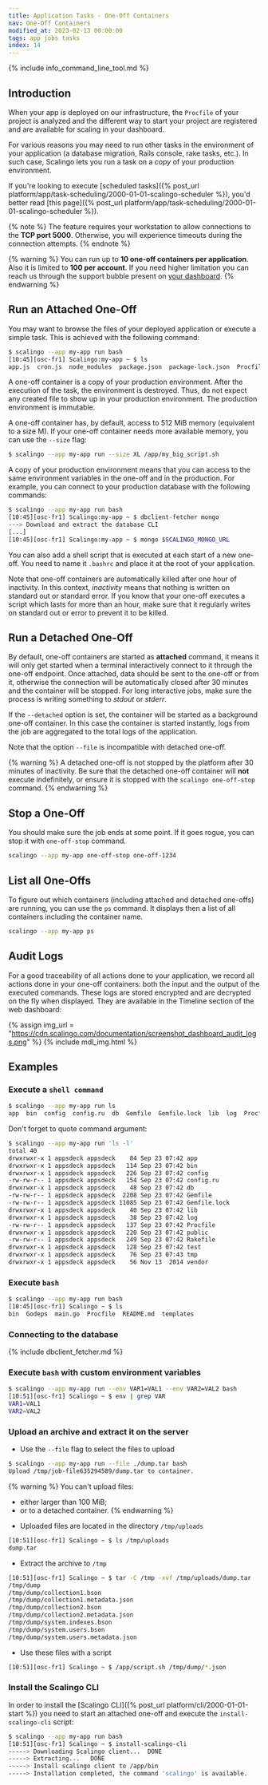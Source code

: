 ```yaml
---
title: Application Tasks - One-Off Containers
nav: One-Off Containers
modified_at: 2023-02-13 00:00:00
tags: app jobs tasks
index: 14
---
```


{% include info_command_line_tool.md %}

## Introduction

When your app is deployed on our infrastructure, the `Procfile` of your project
is analyzed and the different way to start your project are registered and are
available for scaling in your dashboard.

For various reasons you may need to run other tasks in the environment of your
application (a database migration, Rails console, rake tasks, etc.). In such
case, Scalingo lets you run a task on a _copy_ of your production environment.

If you're looking to execute [scheduled tasks]({% post_url
platform/app/task-scheduling/2000-01-01-scalingo-scheduler %}), you'd better read [this
page]({% post_url platform/app/task-scheduling/2000-01-01-scalingo-scheduler %}).

{% note %}
The feature requires your workstation to allow connections to the **TCP port
5000**. Otherwise, you will experience timeouts during the connection attempts.
{% endnote %}


{% warning %}
You can run up to **10 one-off containers per application**. Also it is limited to **100 per account**.
If you need higher limitation you can reach us through the support bubble present on [your dashboard](https://dashboard.scalingo.com/).
{% endwarning %}

## Run an Attached One-Off

You may want to browse the files of your deployed application or execute a
simple task. This is achieved with the following command:

```bash
$ scalingo --app my-app run bash
[10:45][osc-fr1] Scalingo:my-app ~ $ ls
app.js  cron.js  node_modules  package.json  package-lock.json  Procfile  public  README.md  scalingo.json  views
```

A one-off container is a copy of your production environment. After the
execution of the task, the environment is destroyed. Thus, do not expect any
created file to show up in your production environment. The production
environment is immutable.

A one-off container has, by default, access to 512 MiB memory (equivalent to a size M). If your one-off container needs more available memory, you can use the `--size` flag:

```bash
$ scalingo --app my-app run --size XL /app/my_big_script.sh
```

A copy of your production environment means that you can access to the same
environment variables in the one-off and in the production. For example, you can
connect to your production database with the following commands:

```bash
$ scalingo --app my-app run bash
[10:45][osc-fr1] Scalingo:my-app ~ $ dbclient-fetcher mongo
---> Download and extract the database CLI
[...]
[10:45][osc-fr1] Scalingo:my-app ~ $ mongo $SCALINGO_MONGO_URL
```

You can also add a shell script that is executed at each start of a new
one-off. You need to name it `.bashrc` and place it at the root of your
application.

Note that one-off containers are automatically killed after one hour of inactivity. In this context, _inactivity_ means that nothing is written on standard out or standard error. If you know that your one-off executes a script which lasts for more than an hour, make sure that it regularly writes on standard out or error to prevent it to be killed.

## Run a Detached One-Off

By default, one-off containers are started as __attached__ command, it means it
will only get started when a terminal interactively connect to it through the
one-off endpoint. Once attached, data should be sent to the one-off or from it,
otherwise the connection will be automatically closed after 30 minutes and the
container will be stopped. For long interactive jobs, make sure the process is
writing something to _stdout_ or _stderr_.

If the `--detached` option is set, the container will be started as a background
one-off container. In this case the container is started instantly, logs from
the job are aggregated to the total logs of the application.

Note that the option `--file` is incompatible with detached one-off.

{% warning %}
  A detached one-off is not stopped by the platform after 30 minutes of inactivity.
  Be sure that the detached one-off container will **not** execute indefinitely,
  or ensure it is stopped with the `scalingo one-off-stop` command.
{% endwarning %}

## Stop a One-Off

You should make sure the job ends at some point.
If it goes rogue, you can stop it with `one-off-stop` command.

```bash
scalingo --app my-app one-off-stop one-off-1234
```

## List all One-Offs

To figure out which containers (including attached and detached one-offs) are running,
you can use the `ps` command.
It displays then a list of all containers including the container name.

```bash
scalingo --app my-app ps
```

## Audit Logs

For a good traceability of all actions done to your application, we record all
actions done in your one-off containers: both the input and the output of the
executed commands. These logs are stored encrypted and are decrypted on the fly
when displayed. They are available in the Timeline section of the web dashboard:

{% assign img_url = "https://cdn.scalingo.com/documentation/screenshot_dashboard_audit_logs.png" %}
{% include mdl_img.html %}

## Examples

### Execute a `shell command`

```bash
$ scalingo --app my-app run ls
app  bin  config  config.ru  db  Gemfile  Gemfile.lock  lib  log  Procfile  public  Rakefile  test  tmp  vendor
```

Don't forget to quote command argument:

```bash
$ scalingo --app my-app run 'ls -l'
total 40
drwxrwxr-x 1 appsdeck appsdeck    84 Sep 23 07:42 app
drwxrwxr-x 1 appsdeck appsdeck   114 Sep 23 07:42 bin
drwxrwxr-x 1 appsdeck appsdeck   226 Sep 23 07:42 config
-rw-rw-r-- 1 appsdeck appsdeck   154 Sep 23 07:42 config.ru
drwxrwxr-x 1 appsdeck appsdeck    48 Sep 23 07:42 db
-rw-rw-r-- 1 appsdeck appsdeck  2208 Sep 23 07:42 Gemfile
-rw-rw-r-- 1 appsdeck appsdeck 11085 Sep 23 07:42 Gemfile.lock
drwxrwxr-x 1 appsdeck appsdeck    40 Sep 23 07:42 lib
drwxrwxr-x 1 appsdeck appsdeck    38 Sep 23 07:42 log
-rw-rw-r-- 1 appsdeck appsdeck   137 Sep 23 07:42 Procfile
drwxrwxr-x 1 appsdeck appsdeck   220 Sep 23 07:42 public
-rw-rw-r-- 1 appsdeck appsdeck   249 Sep 23 07:42 Rakefile
drwxrwxr-x 1 appsdeck appsdeck   128 Sep 23 07:42 test
drwxrwxr-x 1 appsdeck appsdeck    76 Sep 23 07:43 tmp
drwxrwxr-x 1 appsdeck appsdeck    56 Nov 13  2014 vendor
```

### Execute `bash`

```bash
$ scalingo --app my-app run bash
[10:45][osc-fr1] Scalingo ~ $ ls
bin  Godeps  main.go  Procfile  README.md  templates
```

### Connecting to the database

{% include dbclient_fetcher.md %}

### Execute `bash` with custom environment variables

```bash
$ scalingo --app my-app run --env VAR1=VAL1 --env VAR2=VAL2 bash
[10:51][osc-fr1] Scalingo ~ $ env | grep VAR
VAR1=VAL1
VAR2=VAL2
```

### Upload an archive and extract it on the server

* Use the `--file` flag to select the files to upload

```bash
$ scalingo --app my-app run --file ./dump.tar bash
Upload /tmp/job-file635294589/dump.tar to container.
```

{% warning %}
You can't upload files:
- either larger than 100 MiB;
- or to a detached container.
{% endwarning %}

* Uploaded files are located in the directory `/tmp/uploads`

```bash
[10:51][osc-fr1] Scalingo ~ $ ls /tmp/uploads
dump.tar
```

* Extract the archive to `/tmp`

```bash
[10:51][osc-fr1] Scalingo ~ $ tar -C /tmp -xvf /tmp/uploads/dump.tar
/tmp/dump
/tmp/dump/collection1.bson
/tmp/dump/collection1.metadata.json
/tmp/dump/collection2.bson
/tmp/dump/collection2.metadata.json
/tmp/dump/system.indexes.bson
/tmp/dump/system.users.bson
/tmp/dump/system.users.metadata.json
```

* Use these files with a script

```bash
[10:51][osc-fr1] Scalingo ~ $ /app/script.sh /tmp/dump/*.json
```

### Install the Scalingo CLI

In order to install the [Scalingo CLI]({% post_url platform/cli/2000-01-01-start %}) you need to start an attached one-off and execute the `install-scalingo-cli` script:

```bash
$ scalingo --app my-app run bash
[10:51][osc-fr1] Scalingo ~ $ install-scalingo-cli
-----> Downloading Scalingo client...  DONE
-----> Extracting...   DONE
-----> Install scalingo client to /app/bin
-----> Installation completed, the command 'scalingo' is available.
```
